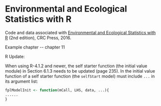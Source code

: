 # Environmental and Ecological Statistics with R

Code and data associated with [Environmental and Ecological Statistics with R](https://www.google.com/books/edition/Environmental_and_Ecological_Statistics/o6aKDQAAQBAJ?hl=en&gbpv=0) (2nd edition), CRC Press, 2016.

Example chapter -- chapter 11

R Update:

When using R-4.1.2 and newer, the self starter function (the initial value module) in Section 6.1.3 needs to be updated (page 235). In the initial value function of a self starter function (the `selfStart` model) must include `...` in its argument list:
```r
fplModelInit <- function(mCall, LHS, data, ...){
......
}
```
